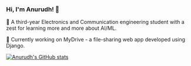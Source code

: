 ### Hi, I'm Anurudh! 👋

🌱 A third-year Electronics and Communication engineering student with a zest for learning more and more about AI/ML.

🔭 Currently working on MyDrive - a file-sharing web app developed using Django.

[![Anurudh's GitHub stats](https://github-readme-stats.vercel.app/api?username=AnurudhSingh&hide=prs&show_icons=true&theme=tokyonight&bg_color=00000000&theme=dark#gh-dark-mode-only)](https://github.com/AnurudhSingh/github-readme-stats)
<!--
**AnurudhSingh/AnurudhSingh** is a ✨ _special_ ✨ repository because its `README.md` (this file) appears on your GitHub profile.

Here are some ideas to get you started:

- 🔭 I’m currently working on MyDrive
- 
- 👯 I’m looking to collaborate on ...
- 🤔 I’m looking for help with ...
- 💬 Ask me about ...
- 📫 How to reach me: ...
- 😄 Pronouns: He/Him
- ⚡ Fun fact: 
-->
